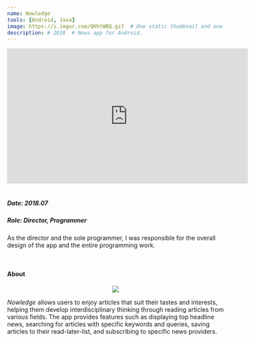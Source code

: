 ```yaml
---
name: Nowledge
tools: [Android, Java]
image: https://i.imgur.com/QKhtWBQ.gif  # One static thumbnail and one animated thumbnail locally.
description: # 2018  # News app for Android.
---
```


<!-- Tech Demo (e.g. Video & Images) -->
<div class="video">
    <iframe width="560" height="315" src="https://www.youtube.com/embed/hf_DErz0dwU" title="YouTube video player" frameborder="0" allow="accelerometer; autoplay; clipboard-write; encrypted-media; gyroscope; picture-in-picture" allowfullscreen></iframe>
</div>

<br>

<!-- Detailed Role & Date -->
##### Date: 2018.07
##### Role: Director, Programmer

As the director and the sole programmer, I was responsible for the overall design of the app and the entire programming work.

<br>

<!-- Abstract / About -->
#### About

<center>
    <img src="https://i.imgur.com/cZI6jAq.jpg"/>
</center>

*Nowledge* allows users to enjoy articles that suit their tastes and interests, helping them develop interdisciplinary thinking through reading articles from various fields. The app provides features such as displaying top headline news, searching for articles with specific keywords and queries, saving articles to their read-later-list, and subscribing to specific news providers.

<br>

<!-- Technical Features & Challenges & Highlights -->

<br>

<!-- Miscellaneous (e.g. Awards & Links) -->
